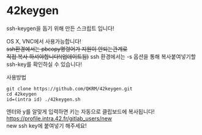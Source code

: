 # 42keygen

ssh-keygen을 돕기 위해 만든 스크립트 입니다!

OS X, VNC에서 사용가능합니다!  
~~ssh환경에서는 pbcopy명령어가 지원이 안되는관계로  
직접 복사 하셔야합니다!(업데이트됨)~~
ssh 환경에서는 -s 옵션을 통해 복사붙여넣기할 ssh-key를 확인하실 수 있습니다!

사용방법

``` shell
git clone https://github.com/QKRM/42keygen.git
cd 42keygen
id=(intra id) ./42keygen.sh
```
엔터와 y를 알맞게 입력하면 키는 자동으로 클립보드에 복사됩니다!  
https://profile.intra.42.fr/gitlab_users/new  
new ssh key에 붙여넣기 해주세요!
